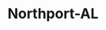 ---
title: Northport-AL
slug: northport-al
f_state:
- cms/state/alabama.md
f_locations:
- cms/payday-loan/a-dollar-cash-advance-392.md
- cms/payday-loan/advance-america-1141.md
- cms/payday-loan/advance-america-1142.md
- cms/payday-loan/approved-cash-advance-4688.md
- cms/payday-loan/cash-4-u-net-6384.md
- cms/payday-loan/cash-plus-llc-8340.md
- cms/payday-loan/check-go-9701.md
- cms/payday-loan/check-into-cash-11496.md
- cms/payday-loan/check-into-cash-11497.md
- cms/payday-loan/check-into-cash-12958.md
- cms/payday-loan/check-into-cash-inc-13032.md
- cms/payday-loan/easy-money-16545.md
- cms/payday-loan/money-in-a-flash-21253.md
- cms/payday-loan/money-in-a-flash-21254.md
- cms/payday-loan/money-store-21751.md
- cms/payday-loan/mutual-life-insurance-co-of-ny-22428.md
- cms/payday-loan/north-port-check-advance-23098.md
- cms/payday-loan/one-stop-financial-center-23282.md
- cms/payday-loan/one-stop-financial-center-23283.md
- cms/payday-loan/one-stop-financial-center-inc-23297.md
- cms/payday-loan/title-loan-express-27848.md
- cms/payday-loan/title-loan-express-27849.md
updated-on: '2024-05-30T13:41:28.615Z'
created-on: '2024-05-30T13:41:28.615Z'
published-on: '2024-05-30T13:54:32.469Z'
f_city: Northport
layout: '[city].html'
tags: city
---